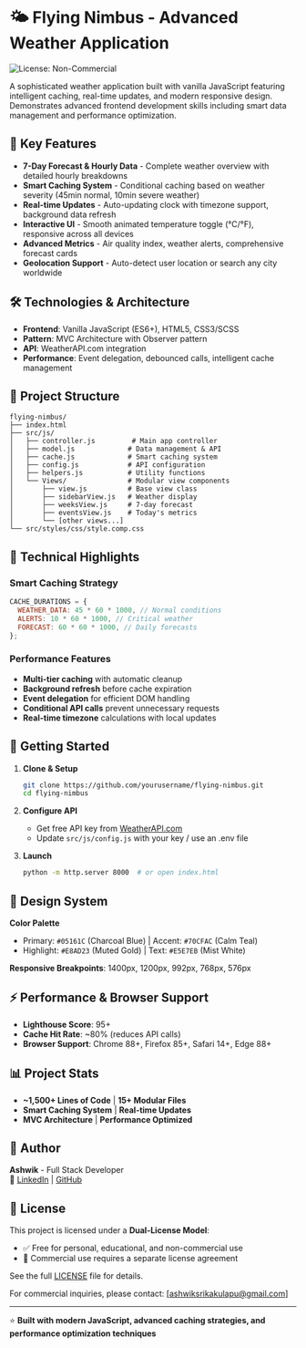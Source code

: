 # 🌤️ Flying Nimbus - Advanced Weather Application

![License: Non-Commercial](https://img.shields.io/badge/License-Non--Commercial-blue.svg)

A sophisticated weather application built with vanilla JavaScript featuring intelligent caching, real-time updates, and modern responsive design. Demonstrates advanced frontend development skills including smart data management and performance optimization.

## 🚀 Key Features

- **7-Day Forecast & Hourly Data** - Complete weather overview with detailed hourly breakdowns
- **Smart Caching System** - Conditional caching based on weather severity (45min normal, 10min severe weather)
- **Real-time Updates** - Auto-updating clock with timezone support, background data refresh
- **Interactive UI** - Smooth animated temperature toggle (°C/°F), responsive across all devices
- **Advanced Metrics** - Air quality index, weather alerts, comprehensive forecast cards
- **Geolocation Support** - Auto-detect user location or search any city worldwide

## 🛠️ Technologies & Architecture

- **Frontend**: Vanilla JavaScript (ES6+), HTML5, CSS3/SCSS
- **Pattern**: MVC Architecture with Observer pattern
- **API**: WeatherAPI.com integration
- **Performance**: Event delegation, debounced calls, intelligent cache management

## 📁 Project Structure

```
flying-nimbus/
├── index.html
├── src/js/
│   ├── controller.js         # Main app controller
│   ├── model.js             # Data management & API
│   ├── cache.js             # Smart caching system
│   ├── config.js            # API configuration
│   ├── helpers.js           # Utility functions
│   └── Views/               # Modular view components
│       ├── view.js          # Base view class
│       ├── sidebarView.js   # Weather display
│       ├── weeksView.js     # 7-day forecast
│       ├── eventsView.js    # Today's metrics
│       └── [other views...]
└── src/styles/css/style.comp.css
```

## 🎯 Technical Highlights

### Smart Caching Strategy

```javascript
CACHE_DURATIONS = {
  WEATHER_DATA: 45 * 60 * 1000, // Normal conditions
  ALERTS: 10 * 60 * 1000, // Critical weather
  FORECAST: 60 * 60 * 1000, // Daily forecasts
};
```

### Performance Features

- **Multi-tier caching** with automatic cleanup
- **Background refresh** before cache expiration
- **Event delegation** for efficient DOM handling
- **Conditional API calls** prevent unnecessary requests
- **Real-time timezone** calculations with local updates

## 🚀 Getting Started

1. **Clone & Setup**

   ```bash
   git clone https://github.com/yourusername/flying-nimbus.git
   cd flying-nimbus
   ```

2. **Configure API**

   - Get free API key from [WeatherAPI.com](https://weatherapi.com)
   - Update `src/js/config.js` with your key / use an .env file

3. **Launch**
   ```bash
   python -m http.server 8000  # or open index.html
   ```

## 🎨 Design System

**Color Palette**

- Primary: `#05161C` (Charcoal Blue) | Accent: `#70CFAC` (Calm Teal)
- Highlight: `#E8AD23` (Muted Gold) | Text: `#E5E7EB` (Mist White)

**Responsive Breakpoints**: 1400px, 1200px, 992px, 768px, 576px

## ⚡ Performance & Browser Support

- **Lighthouse Score**: 95+
- **Cache Hit Rate**: ~80% (reduces API calls)
- **Browser Support**: Chrome 88+, Firefox 85+, Safari 14+, Edge 88+

## 📊 Project Stats

- **~1,500+ Lines of Code** | **15+ Modular Files**
- **Smart Caching System** | **Real-time Updates**
- **MVC Architecture** | **Performance Optimized**

## 👤 Author

**Ashwik** - Full Stack Developer  
🔗 [LinkedIn](https://www.linkedin.com/in/ashwik-srikakulapu/) | [GitHub](https://github.com/Ashwik-Dev)

## 📜 License

This project is licensed under a **Dual-License Model**:

- ✅ Free for personal, educational, and non-commercial use
- 💼 Commercial use requires a separate license agreement

See the full [LICENSE](./LICENSE) file for details.

For commercial inquiries, please contact: [ashwiksrikakulapu@gmail.com]

---

⭐ **Built with modern JavaScript, advanced caching strategies, and performance optimization techniques**
